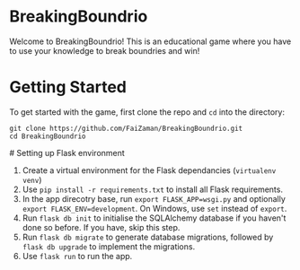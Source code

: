 # BreakingBoundrio

Welcome to BreakingBoundrio! This is an educational game where you have to use your knowledge to break boundries and win!

# Getting Started

To get started with the game, first clone the repo and `cd` into the directory:

```
git clone https://github.com/FaiZaman/BreakingBoundrio.git
cd BreakingBoundrio
```

# Setting up Flask environment

1. Create a virtual environment for the Flask dependancies (`virtualenv venv`)
2. Use `pip install -r requirements.txt` to install all Flask requirements.
3. In the app direcotry base, run `export FLASK_APP=wsgi.py` and optionally `export FLASK_ENV=development`. On Windows, use `set` instead of `export`.
4. Run `flask db init` to initialise the SQLAlchemy database if you haven't done so before. If you have, skip this step.
5. Run `flask db migrate` to generate database migrations, followed by `flask db upgrade` to implement the migrations.
6. Use `flask run` to run the app.
